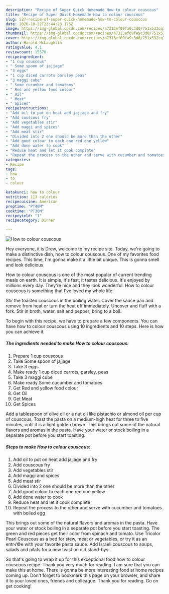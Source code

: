 ```yaml
---
description: "Recipe of Super Quick Homemade How to colour couscous"
title: "Recipe of Super Quick Homemade How to colour couscous"
slug: 527-recipe-of-super-quick-homemade-how-to-colour-couscous
date: 2020-10-22T23:44:23.175Z
image: https://img-global.cpcdn.com/recipes/a7313ef09fa9c3d0/751x532cq70/how-to-colour-couscous-recipe-main-photo.jpg
thumbnail: https://img-global.cpcdn.com/recipes/a7313ef09fa9c3d0/751x532cq70/how-to-colour-couscous-recipe-main-photo.jpg
cover: https://img-global.cpcdn.com/recipes/a7313ef09fa9c3d0/751x532cq70/how-to-colour-couscous-recipe-main-photo.jpg
author: Harold McLaughlin
ratingvalue: 4.1
reviewcount: 15570
recipeingredient:
- "1 cup couscous"
- " Some spoon of jajjage"
- "3 eggs"
- "1 cup diced carrots parsley peas"
- "3 maggi cube"
- " Some cucumber and tomatoes"
- " Red and yellow food colour"
- " Oil"
- " Meat"
- " Spices"
recipeinstructions:
- "Add oil to pot on heat add jajjage and fry"
- "Add couscous fry"
- "Add vegetables stir"
- "Add maggi and spices"
- "Add meat stir"
- "Divided into 2 one should be more than the other"
- "Add good colour to each one red one yellow"
- "Add done water to cook"
- "Reduce heat and let it cook complete"
- "Repeat the process to the other and serve with cucumber and tomatoes with boiled egg"
categories:
- Recipe
tags:
- how
- to
- colour

katakunci: how to colour 
nutrition: 113 calories
recipecuisine: American
preptime: "PT40M"
cooktime: "PT30M"
recipeyield: "1"
recipecategory: Dinner

---
```



![How to colour couscous](https://img-global.cpcdn.com/recipes/a7313ef09fa9c3d0/751x532cq70/how-to-colour-couscous-recipe-main-photo.jpg)

Hey everyone, it is Drew, welcome to my recipe site. Today, we're going to make a distinctive dish, how to colour couscous. One of my favorites food recipes. This time, I'm gonna make it a little bit unique. This is gonna smell and look delicious.

How to colour couscous is one of the most popular of current trending meals on earth. It is simple, it's fast, it tastes delicious. It's enjoyed by millions every day. They're nice and they look wonderful. How to colour couscous is something that I've loved my whole life.

Stir the toasted couscous in the boiling water. Cover the sauce pan and remove from heat or turn the heat off immediately. Uncover and fluff with a fork. Stir in broth, water, salt and pepper; bring to a boil.


To begin with this recipe, we have to prepare a few components. You can have how to colour couscous using 10 ingredients and 10 steps. Here is how you can achieve it.

<!--inarticleads1-->

##### The ingredients needed to make How to colour couscous:

1. Prepare 1 cup couscous
1. Take  Some spoon of jajjage
1. Take 3 eggs
1. Make ready 1 cup diced carrots, parsley, peas
1. Take 3 maggi cube
1. Make ready  Some cucumber and tomatoes
1. Get  Red and yellow food colour
1. Get  Oil
1. Get  Meat
1. Get  Spices


Add a tablespoon of olive oil or a nut oil like pistachio or almond oil per cup of couscous. Toast the pasta on a medium-high heat for three to five minutes, until it is a light golden brown. This brings out some of the natural flavors and aromas in the pasta. Have your water or stock boiling in a separate pot before you start toasting. 

<!--inarticleads2-->

##### Steps to make How to colour couscous:

1. Add oil to pot on heat add jajjage and fry
1. Add couscous fry
1. Add vegetables stir
1. Add maggi and spices
1. Add meat stir
1. Divided into 2 one should be more than the other
1. Add good colour to each one red one yellow
1. Add done water to cook
1. Reduce heat and let it cook complete
1. Repeat the process to the other and serve with cucumber and tomatoes with boiled egg


This brings out some of the natural flavors and aromas in the pasta. Have your water or stock boiling in a separate pot before you start toasting. The green and red pieces get their color from spinach and tomato. Use Tricolor Pearl Couscous as a bed for stew, meat or vegetables, or try it as an entr√©e with your favorite pasta sauce. Add Israeli couscous to soups, salads and pilafs for a new twist on old stand-bys. 

So that's going to wrap it up for this exceptional food how to colour couscous recipe. Thank you very much for reading. I am sure that you can make this at home. There is gonna be more interesting food at home recipes coming up. Don't forget to bookmark this page on your browser, and share it to your loved ones, friends and colleague. Thank you for reading. Go on get cooking!
